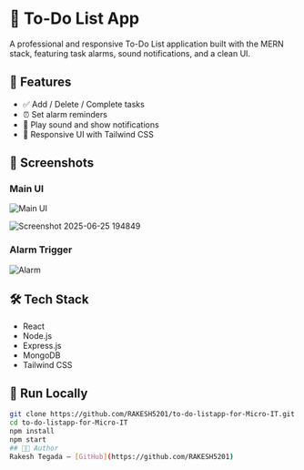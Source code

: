 # 📝 To-Do List App

A professional and responsive To-Do List application built with the MERN stack, featuring task alarms, sound notifications, and a clean UI.

## 🚀 Features
- ✅ Add / Delete / Complete tasks
- ⏰ Set alarm reminders
- 🔔 Play sound and show notifications
- 🎨 Responsive UI with Tailwind CSS

## 📸 Screenshots

### Main UI
![Main UI](./screenshots/main-ui.png)

![Screenshot 2025-06-25 194849](https://github.com/user-attachments/assets/fecabda4-74c0-4e5e-9896-ff0a2dc6a8f9)

### Alarm Trigger
![Alarm](./screenshots/alarm.png)

## 🛠️ Tech Stack
- React
- Node.js
- Express.js
- MongoDB
- Tailwind CSS

## 🧪 Run Locally

```bash
git clone https://github.com/RAKESH5201/to-do-listapp-for-Micro-IT.git
cd to-do-listapp-for-Micro-IT
npm install
npm start
## 👨‍💻 Author
Rakesh Tegada – [GitHub](https://github.com/RAKESH5201)

